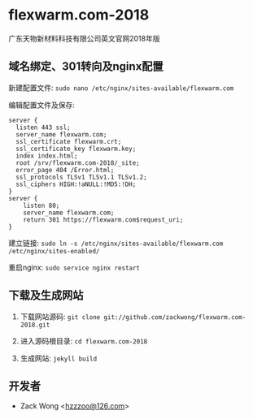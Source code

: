 flexwarm.com-2018
=============

广东天物新材料科技有限公司英文官网2018年版


域名绑定、301转向及nginx配置
-----

新建配置文件: ``sudo nano /etc/nginx/sites-available/flexwarm.com``

编辑配置文件及保存: 

    server {
      listen 443 ssl;
      server_name flexwarm.com;
      ssl_certificate flexwarm.crt;
      ssl_certificate_key flexwarm.key;
      index index.html;
      root /srv/flexwarm.com-2018/_site;
      error_page 404 /Error.html;
      ssl_protocols TLSv1 TLSv1.1 TLSv1.2;
      ssl_ciphers HIGH:!aNULL:!MD5:!DH;
    }
    server {
        listen 80;
        server_name flexwarm.com;
        return 301 https://flexwarm.com$request_uri;
    }

建立链接: ``sudo ln -s /etc/nginx/sites-available/flexwarm.com /etc/nginx/sites-enabled/``

重启nginx: ``sudo service nginx restart``


下载及生成网站
-----

1. 下载网站源码: ``git clone git://github.com/zackwong/flexwarm.com-2018.git``

2. 进入源码根目录: ``cd flexwarm.com-2018``

3. 生成网站: ``jekyll build``


开发者
---------

* Zack Wong &lt;hzzzoo@126.com&gt;
